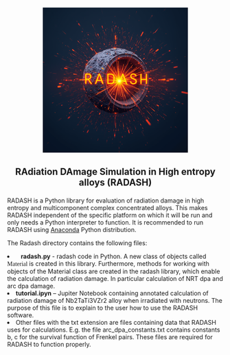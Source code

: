 
<p align="center">
<img src="radash-logo.png" alt="" /></td>
</p>  
<h2>
<p align="center">
RAdiation DAmage Simulation in High entropy alloys (RADASH) 
</p>
  </h2>

<p>
RADASH is a Python library for evaluation of radiation damage in high entropy and multicomponent complex concentrated alloys.
This makes RADASH independent of the specific platform on which it will be run and only needs a Python interpreter to function.
It is recommended to run RADASH using <a href="https://anaconda.org/" target="_blank">Anaconda</a> Python distribution.
</p>

<p>
The Radash directory  contains the following files:<br>
<li>   
<b>radash.py</b>  - radash code in Python. A new class of objects called <span style="font-family: Courier-New;"> Material </span> is created in this library. 
Furthermore, methods for working with objects of the Material class are created in the radash library, which enable the calculation of radiation damage. In particular calculation of NRT dpa and arc dpa damage. 
</li>
<li>  
<b>tutorial.ipyn</b> – Jupiter Notebook containing annotated calculation of radiation damage of Nb2TaTi3VZr2 alloy when irradiated with neutrons. The purpose of this file is to explain to the user how to use the RADASH software.
</li>
<li>
Other files with the txt extension are files containing data that RADASH uses for calculations. E.g. the file arc_dpa_constants.txt contains constants b, c for the survival function of Frenkel pairs. These files are required for RADASH to function properly.
</li>

</p>
